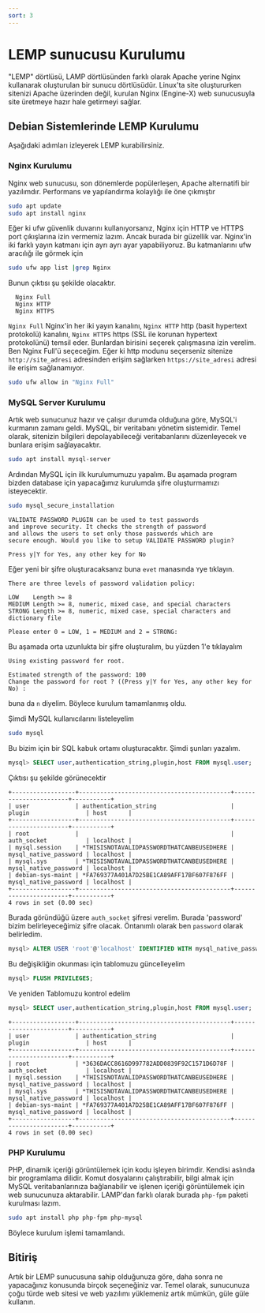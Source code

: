 ```yaml
---
sort: 3
---
```


# LEMP sunucusu Kurulumu

"LEMP" dörtlüsü, LAMP dörtlüsünden farklı olarak Apache yerine Nginx kullanarak oluşturulan bir sunucu dörtlüsüdür. Linux'ta site oluştururken sitenizi Apache üzerinden değil, kurulan Nginx (Engine-X) web sunucusuyla site üretmeye hazır hale getirmeyi sağlar. 

## Debian Sistemlerinde LEMP Kurulumu

Aşağıdaki adımları izleyerek LEMP kurabilirsiniz.

### Nginx Kurulumu

Nginx web sunucusu, son dönemlerde popülerleşen, Apache alternatifi bir yazılımdır. Performans ve yapılandırma kolaylığı ile öne çıkmıştır

```bash
sudo apt update
sudo apt install nginx
```

Eğer ki ufw güvenlik duvarını kullanıyorsanız, Nginx için HTTP ve HTTPS port çıkışlarına izin vermemiz lazım. Ancak burada bir güzellik var. Nginx'in iki farklı yayın katmanı için ayrı ayrı ayar yapabiliyoruz. Bu katmanlarını ufw aracılığı ile görmek için

```bash
sudo ufw app list |grep Nginx
```
Bunun çıktısı şu şekilde olacaktır.

```
  Nginx Full
  Nginx HTTP
  Nginx HTTPS
```

`Nginx Full` Nginx'in her iki yayın kanalını, `Nginx HTTP` http (basit hypertext protokolü) kanalını, `Nginx HTTPS` https (SSL ile korunan hypertext protokolünü) temsil eder. Bunlardan birisini seçerek çalışmasına izin verelim. Ben Nginx Full'ü seçeceğim. Eğer ki http modunu seçerseniz sitenize `http://site_adresi` adresinden erişim sağlarken `https://site_adresi` adresi ile erişim sağlanamıyor.


```bash
sudo ufw allow in "Nginx Full"
```

### MySQL Server Kurulumu

Artık web sunucunuz hazır ve çalışır durumda olduğuna göre, MySQL'i kurmanın zamanı geldi. MySQL, bir veritabanı yönetim sistemidir. Temel olarak, sitenizin bilgileri depolayabileceği veritabanlarını düzenleyecek ve bunlara erişim sağlayacaktır. 

```bash
sudo apt install mysql-server
```

Ardından MySQL için ilk kurulumumuzu yapalım. Bu aşamada program bizden database için yapacağımız kurulumda şifre oluşturmamızı isteyecektir.

```bash
sudo mysql_secure_installation
```

```
VALIDATE PASSWORD PLUGIN can be used to test passwords
and improve security. It checks the strength of password
and allows the users to set only those passwords which are
secure enough. Would you like to setup VALIDATE PASSWORD plugin?

Press y|Y for Yes, any other key for No
```

Eğer yeni bir şifre oluşturacaksanız buna `evet` manasında `Y`ye tıklayın.

```
There are three levels of password validation policy:

LOW    Length >= 8
MEDIUM Length >= 8, numeric, mixed case, and special characters
STRONG Length >= 8, numeric, mixed case, special characters and dictionary file

Please enter 0 = LOW, 1 = MEDIUM and 2 = STRONG: 
```

Bu aşamada orta uzunlukta bir şifre oluşturalım, bu yüzden 1'e tıklayalım

```
Using existing password for root.

Estimated strength of the password: 100
Change the password for root ? ((Press y|Y for Yes, any other key for No) : 
```
buna da `n` diyelim. Böylece kurulum tamamlanmış oldu. 

Şimdi MySQL kullanıcılarını listeleyelim

```bash
sudo mysql
```
Bu bizim için bir SQL kabuk ortamı oluşturacaktır. Şimdi şunları yazalım.
```sql
mysql> SELECT user,authentication_string,plugin,host FROM mysql.user;
```

Çıktısı şu şekilde görünecektir
```
+------------------+-------------------------------------------+-----------------------+-----------+
| user             | authentication_string                     | plugin                | host      |
+------------------+-------------------------------------------+-----------------------+-----------+
| root             |                                           | auth_socket           | localhost |
| mysql.session    | *THISISNOTAVALIDPASSWORDTHATCANBEUSEDHERE | mysql_native_password | localhost |
| mysql.sys        | *THISISNOTAVALIDPASSWORDTHATCANBEUSEDHERE | mysql_native_password | localhost |
| debian-sys-maint | *FA769377A401A7D25BE1CA89AFF17BF607F876FF | mysql_native_password | localhost |
+------------------+-------------------------------------------+-----------------------+-----------+
4 rows in set (0.00 sec)
```

Burada göründüğü üzere `auth_socket` şifresi verelim. Burada 'password' bizim belirleyeceğimiz şifre olacak. Öntanımlı olarak ben `password` olarak belirledim.

```sql
mysql> ALTER USER 'root'@'localhost' IDENTIFIED WITH mysql_native_password BY 'password';
```
Bu değişikliğin okunması için tablomuzu güncelleyelim

```sql
mysql> FLUSH PRIVILEGES;
```
Ve yeniden Tablomuzu kontrol edelim
```sql
mysql> SELECT user,authentication_string,plugin,host FROM mysql.user;
```

```
+------------------+-------------------------------------------+-----------------------+-----------+
| user             | authentication_string                     | plugin                | host      |
+------------------+-------------------------------------------+-----------------------+-----------+
| root             | *3636DACC8616D997782ADD0839F92C1571D6D78F | auth_socket           | localhost |
| mysql.session    | *THISISNOTAVALIDPASSWORDTHATCANBEUSEDHERE | mysql_native_password | localhost |
| mysql.sys        | *THISISNOTAVALIDPASSWORDTHATCANBEUSEDHERE | mysql_native_password | localhost |
| debian-sys-maint | *FA769377A401A7D25BE1CA89AFF17BF607F876FF | mysql_native_password | localhost |
+------------------+-------------------------------------------+-----------------------+-----------+
4 rows in set (0.00 sec)
```

### PHP Kurulumu

PHP, dinamik içeriği görüntülemek için kodu işleyen birimdir. Kendisi aslında bir programlama dilidir. Komut dosyalarını çalıştırabilir, bilgi almak için MySQL veritabanlarınıza bağlanabilir ve işlenen içeriği görüntülemek için web sunucunuza aktarabilir. LAMP'dan farklı olarak burada `php-fpm` paketi kurulması lazım.

```bash
sudo apt install php php-fpm php-mysql

```

Böylece kurulum işlemi tamamlandı.

## Bitiriş
Artık bir LEMP sunucusuna sahip olduğunuza göre, daha sonra ne yapacağınız konusunda birçok seçeneğiniz var. Temel olarak, sunucunuza çoğu türde web sitesi ve web yazılımı yüklemeniz artık mümkün, güle güle kullanın.